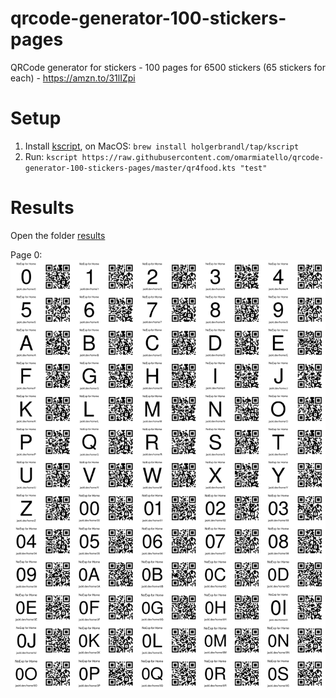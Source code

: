 # qrcode-generator-100-stickers-pages
QRCode generator for stickers - 100 pages for 6500 stickers (65 stickers for each) - https://amzn.to/31lIZpi


# Setup

1. Install [kscript](https://github.com/holgerbrandl/kscript), on MacOS: `brew install holgerbrandl/tap/kscript`
2. Run: `kscript https://raw.githubusercontent.com/omarmiatello/qrcode-generator-100-stickers-pages/master/qr4food.kts "test"`

# Results
Open the folder [results](/results)

Page 0:
![Page0](https://raw.githubusercontent.com/omarmiatello/qrcode-generator-100-stickers-pages/master/results/page_0_0-fs8.png)
